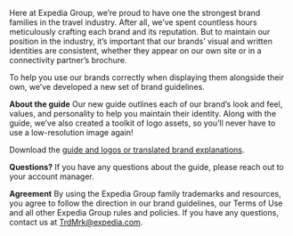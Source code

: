 [//]: # (Title: Introducing new brand guidelines)
[//]: # (Date: 2019-02-15)
[//]: # (Category: partner tools)

Here at Expedia Group, we’re proud to have one the strongest brand families in the travel industry. After all, we’ve spent countless hours meticulously crafting each brand and its reputation. But to maintain our position in the industry, it’s important that our brands’ visual and written identities are consistent, whether they appear on our own site or in a connectivity partner’s brochure.   

To help you use our brands correctly when displaying them alongside their own, we’ve developed a new set of brand guidelines. 

**About the guide**
Our new guide outlines each of our brand’s look and feel, values, and personality to help you maintain their identity. Along with the guide, we’ve also created a toolkit of logo assets, so you’ll never have to use a low-resolution image again! 

Download the [guide and logos or translated brand explanations](/files/Expedia_Group_Guidelines_and_logos.zip). 

**Questions?**
If you have any questions about the guide, please reach out to your account manager. 

**Agreement**
By using the Expedia Group family trademarks and resources, you agree to follow the direction in our brand guidelines, our Terms of Use and all other Expedia Group rules and policies. If you have any questions, contact us at [TrdMrk@expedia.com](mailto:TrdMrk@expedia.com).



